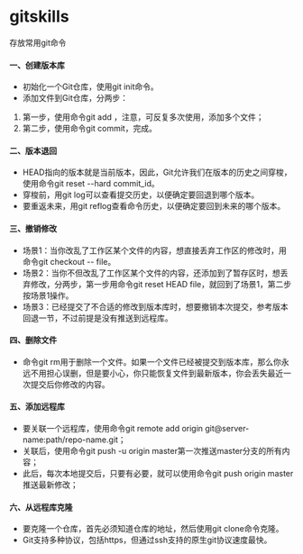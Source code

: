 # gitskills
存放常用git命令

#### 一、创建版本库
- 初始化一个Git仓库，使用git init命令。</br>
- 添加文件到Git仓库，分两步：</br>
1. 第一步，使用命令git add <file>，注意，可反复多次使用，添加多个文件；</br>
2. 第二步，使用命令git commit，完成。</br>

#### 二、版本退回
- HEAD指向的版本就是当前版本，因此，Git允许我们在版本的历史之间穿梭，使用命令git reset --hard commit_id。</br>
- 穿梭前，用git log可以查看提交历史，以便确定要回退到哪个版本。</br>
- 要重返未来，用git reflog查看命令历史，以便确定要回到未来的哪个版本。</br>

#### 三、撤销修改
- 场景1：当你改乱了工作区某个文件的内容，想直接丢弃工作区的修改时，用命令git checkout -- file。</br>
- 场景2：当你不但改乱了工作区某个文件的内容，还添加到了暂存区时，想丢弃修改，分两步，第一步用命令git reset HEAD file，就回到了场景1，第二步按场景1操作。</br>
- 场景3：已经提交了不合适的修改到版本库时，想要撤销本次提交，参考版本回退一节，不过前提是没有推送到远程库。</br>

#### 四、删除文件
- 命令git rm用于删除一个文件。如果一个文件已经被提交到版本库，那么你永远不用担心误删，但是要小心，你只能恢复文件到最新版本，你会丢失最近一次提交后你修改的内容。

#### 五、添加远程库
- 要关联一个远程库，使用命令git remote add origin git@server-name:path/repo-name.git；
- 关联后，使用命令git push -u origin master第一次推送master分支的所有内容；
- 此后，每次本地提交后，只要有必要，就可以使用命令git push origin master推送最新修改；</br>

#### 六、从远程库克隆
- 要克隆一个仓库，首先必须知道仓库的地址，然后使用git clone命令克隆。
- Git支持多种协议，包括https，但通过ssh支持的原生git协议速度最快。
